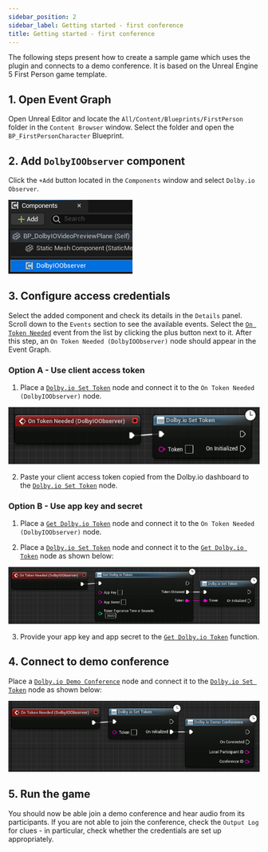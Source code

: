 ```yaml
---
sidebar_position: 2
sidebar_label: Getting started - first conference
title: Getting started - first conference
---
```


The following steps present how to create a sample game which uses the plugin and connects to a demo conference. It is based on the Unreal Engine 5 First Person game template.

## 1. Open Event Graph
Open Unreal Editor and locate the `All/Content/Blueprints/FirstPerson` folder in the `Content Browser` window. Select the folder and open the `BP_FirstPersonCharacter` Blueprint.

## 2. Add `DolbyIOObserver` component
Click the `+Add` button located in the `Components` window and select `Dolby.io Observer`.

![](../../static/img/first-conf-observer-component.png)

## 3. Configure access credentials
Select the added component and check its details in the `Details` panel. Scroll down to the `Events` section to see the available events. Select the [`On Token Needed`](../blueprints/Events/on-token-needed) event from the list by clicking the plus button next to it. After this step, an `On Token Needed (DolbyIOObserver)` node should appear in the Event Graph.

### Option A - Use client access token
1. Place a [`Dolby.io Set Token`](../blueprints/Functions/set-token) node and connect it to the `On Token Needed (DolbyIOObserver)` node.

![](../../static/img/first-conf-set-token.png)

2. Paste your client access token copied from the Dolby.io dashboard to the [`Dolby.io Set Token`](../blueprints/Functions/set-token) node.

### Option B - Use app key and secret
1. Place a [`Get Dolby.io Token`](../blueprints/Functions/get-token) node and connect it to the `On Token Needed (DolbyIOObserver)` node.

2. Place a [`Dolby.io Set Token`](../blueprints/Functions/set-token) node and connect it to the [`Get Dolby.io Token`](../blueprints/Functions/get-token) node as shown below:

![](../../static/img/first-conf-get-token.png)

3. Provide your app key and app secret to the [`Get Dolby.io Token`](../blueprints/Functions/get-token) function.

## 4. Connect to demo conference  
Place a [`Dolby.io Demo Conference`](../blueprints/Functions/demo-conference) node and connect it to the [`Dolby.io Set Token`](../blueprints/Functions/set-token) node as shown below:

![](../../static/img/first-conf-demo.png)

## 5. Run the game
You should now be able join a demo conference and hear audio from its participants. If you are not able to join the conference, check the `Output Log` for clues - in particular, check whether the credentials are set up appropriately.
